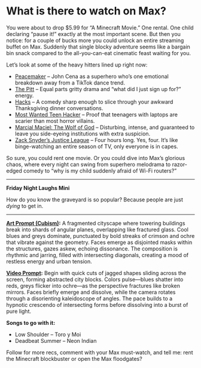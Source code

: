 # What is there to watch on Max?

You were about to drop $5.99 for “A Minecraft Movie.” One rental. One child declaring “pause it!” exactly at the most important scene. But then you notice: for a couple of bucks more you could unlock an entire streaming buffet on Max. Suddenly that single blocky adventure seems like a bargain bin snack compared to the all-you-can-eat cinematic feast waiting for you.

Let’s look at some of the heavy hitters lined up right now:

* [Peacemaker](https://play.hbomax.com/show/a939d96b-7ffb-4481-96f6-472838d104ca) – John Cena as a superhero who’s one emotional breakdown away from a TikTok dance trend.
* [The Pitt](https://play.hbomax.com/show/e6e7bad9-d48d-4434-b334-7c651ffc4bdf) – Equal parts gritty drama and “what did I just sign up for?” energy.
* [Hacks](https://play.hbomax.com/show/67e940b7-aab2-46ce-a62b-c7308cde9de7) – A comedy sharp enough to slice through your awkward Thanksgiving dinner conversations.
* [Most Wanted Teen Hacker](https://play.hbomax.com/show/c99442c6-ebdb-46cc-bc00-79d71f5d66d7) – Proof that teenagers with laptops are scarier than most horror villains.
* [Marcial Maciel: The Wolf of God](https://play.hbomax.com/show/e2f37e9a-2470-4072-baaf-3a3abb24d920) – Disturbing, intense, and guaranteed to leave you side-eyeing institutions with extra suspicion.
* [Zack Snyder’s Justice League](https://play.hbomax.com/movie/d34191ed-48d8-417f-bd98-87d803c0b44f) – Four hours long. Yes, four. It’s like binge-watching an entire season of TV, only everyone is in capes.

So sure, you could rent one movie. Or you could dive into Max’s glorious chaos, where every night can swing from superhero melodrama to razor-edged comedy to “why is my child suddenly afraid of Wi-Fi routers?”

---

**Friday Night Laughs Mini**

How do you know the graveyard is so popular?
Because people are just *dying* to get in.

---

**[Art Prompt (Cubism)](https://lumaiere.com/?gallery=cubism2):**
A fragmented cityscape where towering buildings break into shards of angular planes, overlapping like fractured glass. Cool blues and greys dominate, punctuated by bold streaks of crimson and ochre that vibrate against the geometry. Faces emerge as disjointed masks within the structures, gazes askew, echoing dissonance. The composition is rhythmic and jarring, filled with intersecting diagonals, creating a mood of restless energy and urban tension.

**[Video Prompt](https://www.tiktok.com/@davelumai/video/7557172265763261727):**
Begin with quick cuts of jagged shapes sliding across the screen, forming abstracted city blocks. Colors pulse—blues shatter into reds, greys flicker into ochre—as the perspective fractures like broken mirrors. Faces briefly emerge and dissolve, while the camera rotates through a disorienting kaleidoscope of angles. The pace builds to a hypnotic crescendo of intersecting forms before dissolving into a burst of pure light.

**Songs to go with it:**

* Low Shoulder – Toro y Moi
* Deadbeat Summer – Neon Indian

Follow for more recs, comment with your Max must-watch, and tell me: rent the Minecraft blockbuster or open the Max floodgates?
